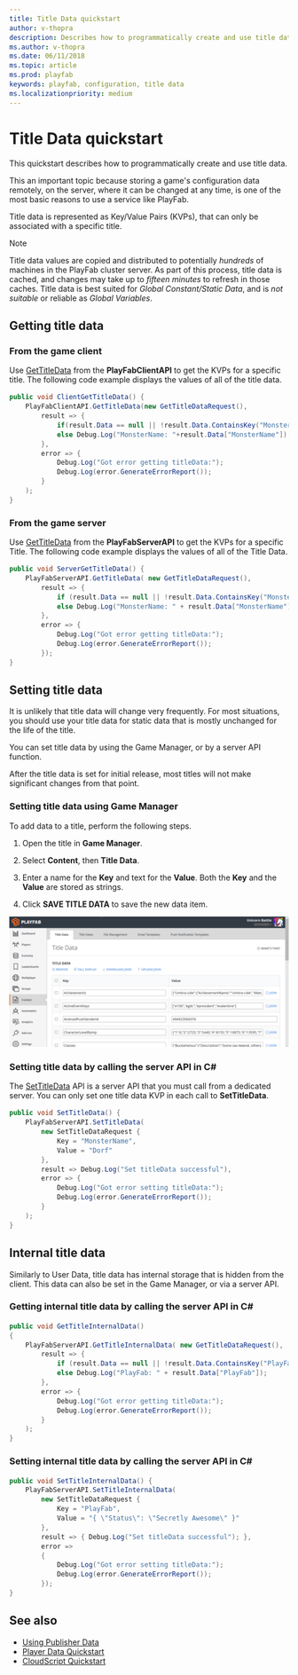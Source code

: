 ```yaml
---
title: Title Data quickstart
author: v-thopra
description: Describes how to programmatically create and use title data
ms.author: v-thopra
ms.date: 06/11/2018
ms.topic: article
ms.prod: playfab
keywords: playfab, configuration, title data
ms.localizationpriority: medium
---
```


# Title Data quickstart

This quickstart describes how to programmatically create and use title data.

This an important topic because storing a game's configuration data remotely, on the server, where it can be changed at any time, is one of the most basic reasons to use a service like PlayFab.

Title data is represented as Key/Value Pairs (KVPs), that can only be associated with a specific title.

> [!NOTE]
> Title data values are copied and distributed to potentially *hundreds* of machines in the PlayFab cluster server. As part of this process, title data is cached, and changes may take up to *fifteen minutes* to refresh in those caches. Title data is best suited for *Global Constant/Static Data*, and is *not suitable* or reliable as *Global Variables*.

## Getting title data

### From the game client

Use [GetTitleData](xref:titleid.playfabapi.com.client.title-widedatamanagement.gettitledata) from the **PlayFabClientAPI** to get the KVPs for a specific title. The following code example displays the values of all of the title data.

```csharp
public void ClientGetTitleData() {
    PlayFabClientAPI.GetTitleData(new GetTitleDataRequest(),
        result => {
            if(result.Data == null || !result.Data.ContainsKey("MonsterName")) Debug.Log("No MonsterName");
            else Debug.Log("MonsterName: "+result.Data["MonsterName"]);
        },
        error => {
            Debug.Log("Got error getting titleData:");
            Debug.Log(error.GenerateErrorReport());
        }
    );
}
```

### From the game server

Use [GetTitleData](xref:titleid.playfabapi.com.server.title-widedatamanagement.gettitledata) from the **PlayFabServerAPI** to get the KVPs for a specific Title. The following code example displays the values of all of the Title Data.

```csharp
public void ServerGetTitleData() {
    PlayFabServerAPI.GetTitleData( new GetTitleDataRequest(),
        result => {
            if (result.Data == null || !result.Data.ContainsKey("MonsterName")) Debug.Log("No MonsterName");
            else Debug.Log("MonsterName: " + result.Data["MonsterName"]);
        },
        error => {
            Debug.Log("Got error getting titleData:");
            Debug.Log(error.GenerateErrorReport());
        });
}
```

## Setting title data

It is unlikely that title data will change very frequently. For most situations, you should use your title data for static data that is mostly unchanged for the life of the title.

You can set title data by using the Game Manager, or by a server API function.

After the title data is set for initial release, most titles will not make significant changes from that point.

### Setting title data using Game Manager

To add data to a title, perform the following steps.

1. Open the title in **Game Manager**.

2. Select **Content**, then **Title Data**.

3. Enter a name for the **Key** and text for the **Value**. Both the **Key** and the **Value** are stored as strings.

4. Click **SAVE TITLE DATA** to save the new data item.

![Title Data](media/tutorials/game-manager-content-title-data-keys.png)  

### Setting title data by calling the server API in C#

The [SetTitleData](xref:titleid.playfabapi.com.server.title-widedatamanagement.settitledata) API is a server API that you must call from a dedicated server. You can only set one title data KVP in each call to **SetTitleData**.

```csharp
public void SetTitleData() {
    PlayFabServerAPI.SetTitleData(
        new SetTitleDataRequest {
            Key = "MonsterName",
            Value = "Dorf"
        },
        result => Debug.Log("Set titleData successful"),
        error => {
            Debug.Log("Got error setting titleData:");
            Debug.Log(error.GenerateErrorReport());
        }
    );
}
```

## Internal title data

Similarly to User Data, title data has internal storage that is hidden from the client. This data can also be set in the Game Manager, or via a server API.

### Getting internal title data by calling the server API in C#

```csharp
public void GetTitleInternalData()
{
    PlayFabServerAPI.GetTitleInternalData( new GetTitleDataRequest(),
        result => {
            if (result.Data == null || !result.Data.ContainsKey("PlayFab")) Debug.Log("No PlayFab");
            else Debug.Log("PlayFab: " + result.Data["PlayFab"]);
        },
        error => {
            Debug.Log("Got error getting titleData:");
            Debug.Log(error.GenerateErrorReport());
        }
    );
}
```

### Setting internal title data by calling the server API in C#

```csharp
public void SetTitleInternalData() {
    PlayFabServerAPI.SetTitleInternalData(
        new SetTitleDataRequest {
            Key = "PlayFab",
            Value = "{ \"Status\": \"Secretly Awesome\" }"
        },
        result => { Debug.Log("Set titleData successful"); },
        error =>
        {
            Debug.Log("Got error setting titleData:");
            Debug.Log(error.GenerateErrorReport());
        });
}
```

## See also

- [Using Publisher Data](../../config/titledata/using-publisher-data.md)
- [Player Data Quickstart](../../data/playerdata/quickstart.md)
- [CloudScript Quickstart](../../automation/cloudscript/quickstart.md)
